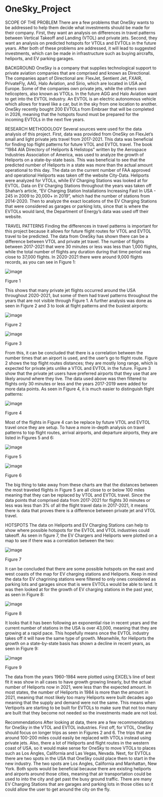# OneSky_Project

SCOPE OF THE PROBLEM
There are a few problems that OneSky wants to be addressed to help them decide what investments should be made for their company. First, they want an analysis on differences in travel patterns between Vertical Takeoff and Landing (VTOL) and private jets. Second, they want an analysis on predicted hotspots for VTOLs and EVTOLs in the future years. After both of these problems are addressed, it will lead to suggested investments, which can be made in infrastructure such as buying aircrafts, heliports, and EV parking garages. 
	
BACKGROUND
OneSky is a company that supplies technological support to private aviation companies that are comprised and known as Directional. The companies apart of Directional are: FlexJet, Sentient Jet, FXAIR, PrivateFly, AAG, Halo Aviation, and Sirio, which are located in USA and Europe. Some of the companies own private jets, while the others own helicopters, also known as VTOLs. In the future AGG and Halo Aviation want to get into the EVTOL industry. An EVTOL is an electric autonomous vehicle which allows for travel like a car, but in the sky from one location to another. OneSky recently bought 200 EVTOLs from Embraer that will be completed in 2026, meaning that the hotspots found must be prepared for the incoming EVTOLs in the next five years. 

RESEARCH METHODOLOGY 
Several sources were used for the data analysis of this project. First, data was provided from OneSky on FlexJet’s small and light private jets travel from 2017-2021. This data was beneficial for finding top flight patterns for future VTOL and EVTOL travel.  The book “1984 AIA Directory of Heliports & Helistops” written by the Aerospace Industries Association of America, was used to analyze the growth of Heliports on a state-by-state basis. This was beneficial to see that the predicted number of Heliports in a state was more than the actual amount operational to this day. The data on the current number of FAA approved and operational Heliports was taken off the website City-Data. Heliports were analyzed for VTOLs, while EV Charging Stations was looked at for EVTOL. Data on EV Charging Stations throughout the years was taken off Shahan’s article, “EV Charging Station Installations Increasing Fast In USA - 245 in 2009 to 20,000+ in 2019”, which had the number of stations from 2014-2020. Then to analyze the exact locations of the EV Charging Stations that were considered as garages or parking lots, since that is where the EVTOLs would land, the Department of Energy’s data was used off their website.

TRAVEL PATTERNS
Finding the differences in travel patterns is important for this project because it allows for future flight routes for VTOL and EVTOL travel to be predicted. The data from OneSky has shown there can be a difference between VTOL and private jet travel. The number of flights between 2017-2021 that were 30 minutes or less was less than 1,000 flights, while the total number of flights any duration during that time period was close to 37,000 flights. In 2020-2021 there were around 9,000 flights records, as you can see in Figure 1:

![image](https://user-images.githubusercontent.com/85652072/123967609-795d4c00-d984-11eb-961f-2d518ae54c04.png)

Figure 1

This shows that many private jet flights occurred around the USA throughout 2020-2021, but some of them had travel patterns throughout the years that are not visible through Figure 1. A further analysis was done as seen in Figure 2 and 3 to look at flight patterns and the busiest airports: 

![image](https://user-images.githubusercontent.com/85652072/123967191-15d31e80-d984-11eb-8326-273478d2d073.png)

Figure 2

![image](https://user-images.githubusercontent.com/85652072/123967214-1bc8ff80-d984-11eb-88cf-3a53fe34a340.png)

Figure 3

From this, it can be concluded that there is a correlation between the number times that an airport is used, and the user’s go to flight route. Figure 2 shows the top flight routes distances; they are mostly long range, which is expected for private jets unlike a VTOL and EVTOL in the future. Figure 3 show that the private jet users have preferred airports that they use that are likely around where they live.
The data used above was then filtered to flights only 30 minutes or less and the years 2017-2019 were added for more data points. As seen in Figure 4, it is much easier to distinguish flight patterns:

![image](https://user-images.githubusercontent.com/85652072/123967272-27b4c180-d984-11eb-9f51-3b06002c2931.png)

Figure 4

Most of the flights in Figure 4 can be replace by future VTOL and EVTOL travel once they are setup. To have a more in-depth analysis on travel patterns to top flight routes, arrival airports, and departure airports, they are listed in Figures 5 and 6:
 
![image](https://user-images.githubusercontent.com/85652072/123967299-2daaa280-d984-11eb-9da6-91d00901b6c9.png) 

Figure 5

![image](https://user-images.githubusercontent.com/85652072/123967330-33a08380-d984-11eb-9fec-f1fe8f6a29d2.png)

Figure 6

The big thing to take away from these charts are that the distances between the most traveled flights in Figure 5 are all close to or below 100 miles meaning that they can be replaced by VTOL and EVTOL travel. Since the data points that comprised data from 2017-2021 for flights 30 minutes or less was less than 3% of all the flight travel data in 2017-2021, it means there is data that proves there is a difference between private jet and VTOL travel. 

HOTSPOTS
The data on Heliports and EV Charging Stations can help to show where possible hotspots for the EVTOL and VTOL industries could takeoff. As seen in figure 7, the EV Chargers and Heliports were plotted on a map to see if there was a correlation between the two:

![image](https://user-images.githubusercontent.com/85652072/123967366-3e5b1880-d984-11eb-8fe5-4adee3668ea5.png)

Figure 7

It can be concluded that there are some possible hotspots on the east and west coasts of the map for EV charging stations and Heliports. Keep in mind the data for EV chagrining stations were filtered to only ones considered as parking lots and garages since that is were EVTOLs would be able to land. It was then looked at for the growth of EV charging stations in the past year, as seen in Figure 8:
 
![image](https://user-images.githubusercontent.com/85652072/123967394-44e99000-d984-11eb-8c10-a68bd5fc773f.png) 

Figure 8

It looks that it has been following an exponential rise in recent years and the current number of stations in the USA is over 43,000, meaning that they are growing at a rapid pace. This hopefully means once the EVTOL industry takes off it will have the same type of growth. Meanwhile, for Heliports the growth on a state-by-state basis has shown a decline in recent years, as seen in Figure 9:

![image](https://user-images.githubusercontent.com/85652072/123967421-4b780780-d984-11eb-8fdc-a8ff5564f031.png)

Figure 9

The data from the years 1960-1984 were plotted using EXCEL’s line of best fit it was show in all cases to have growth growing linearly, but the actual number of Heliports now in 2021, were less than the expected amount. In most states, the number of Heliports in 1984 is more than the amount in 2021, meaning that most likely too many Heliports were built decades ago meaning that the supply and demand were not the same. This means when Vertiports are starting to be built for EVTOLs to make sure that not too many are built that they become not needed so the investments made are not lost. 

Recommendations
After looking at data, there are a few recommendations for OneSky in the VTOL and EVTOL industries. First off, for VTOL, OneSky should focus on longer trips as seen in Figures 2 and 6. The trips that are around 100-200 miles could easily be replaced with VTOLs instead using private jets. Also, there a lot of Heliports and flight routes in the western coast of USA, so it would make sense for OneSky to move VTOLs to places such as Los Angles, California and Las Vegas, Nevada. Next, for EVTOLs there are two spots in the USA that OneSky could place them to start in the new industry. The two spots are Los Angles, California and Manhattan, New York. Both spots would be beneficial because there are existing heliports and airports around those cities, meaning that air transportation could be used to into the city and get past the busy ground traffic. There are many EV Charging Stations that are garages and parking lots in those cities so it could allow the user to get around the city on the fly. 

